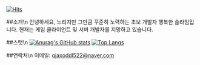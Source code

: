 [![Hits](https://hits.seeyoufarm.com/api/count/incr/badge.svg?url=https%3A%2F%2Fgithub.com%2Fqjaxoddl522%2Fqjaxoddl522&count_bg=%2379C83D&title_bg=%23555555&icon=&icon_color=%23E7E7E7&title=hits&edge_flat=false)](https://hits.seeyoufarm.com)

##소개\n
안녕하세요, 느리지만 그만큼 꾸준히 노력하는 초보 개발자 행복한 슬라임입니다.
현재는 게임 클라이언트 및 서버 개발자를 지망하고 있습니다.

##스탯\n
[![Anurag's GitHub stats](https://github-readme-stats.vercel.app/api?username=qjaxoddl522&show_icons=true&theme=dark)](https://github.com/anuraghazra/github-readme-stats)
[![Top Langs](https://github-readme-stats.vercel.app/api/top-langs/?username=qjaxoddl522&langs_count=8)](https://github.com/qjaxoddl522/github-readme-stats)

##연락처\n
이메일: qjaxoddl522@naver.com
